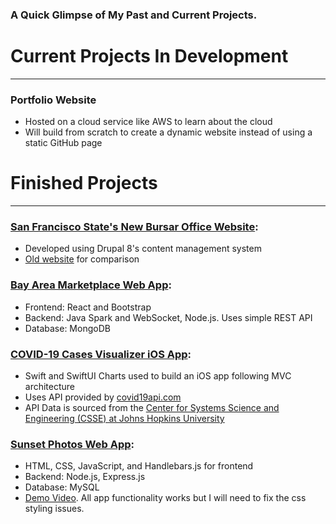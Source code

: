 ### A Quick Glimpse of My Past and Current Projects.

# Current Projects In Development
_________________________________
### Portfolio Website
- Hosted on a cloud service like AWS to learn about the cloud
- Will build from scratch to create a dynamic website instead of using a static GitHub page

# Finished Projects
___________________
### **[San Francisco State's New Bursar Office Website](https://dev-sfsu-bursar.pantheonsite.io/home):**
- Developed using Drupal 8's content management system
- [Old website](https://bursar.sfsu.edu) for comparison

### **[Bay Area Marketplace Web App](https://github.com/tnguyen372/Bay-Area-Marketplace):**
- Frontend: React and Bootstrap
- Backend: Java Spark and WebSocket, Node.js. Uses simple REST API
- Database: MongoDB 

### **[COVID-19 Cases Visualizer iOS App](https://github.com/tnguyen372/covid19-cases-visualizer):**
- Swift and SwiftUI Charts used to build an iOS app following MVC architecture
- Uses API provided by [covid19api.com](https://covid19api.com)
- API Data is sourced from the [Center for Systems Science and Engineering (CSSE) at Johns Hopkins University](https://github.com/CSSEGISandData/COVID-19)

### **[Sunset Photos Web App](https://github.com/tnguyen372/Sunset-Photos):** 
- HTML, CSS, JavaScript, and Handlebars.js for frontend
- Backend: Node.js, Express.js
- Database: MySQL 
- [Demo Video](https://www.youtube.com/watch?v=Yx6SXT3NKZw). All app functionality works but I will need to fix the css styling issues.



